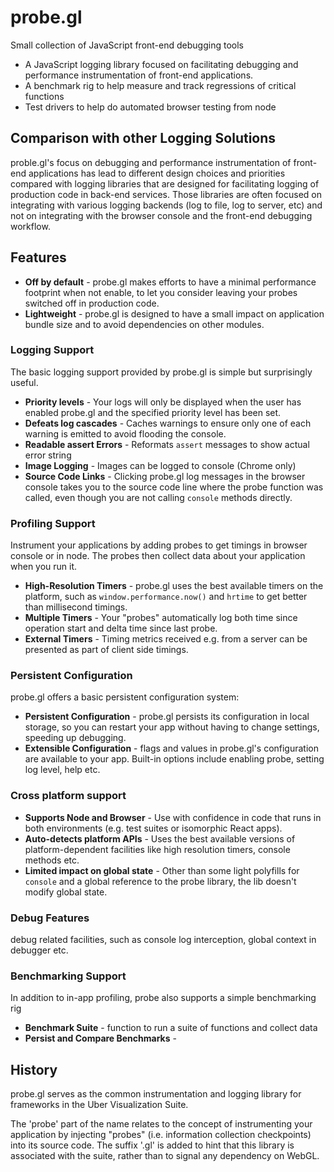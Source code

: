 # probe.gl

Small collection of JavaScript front-end debugging tools

* A JavaScript logging library focused on facilitating debugging and performance instrumentation of front-end applications.
* A benchmark rig to help measure and track regressions of critical functions
* Test drivers to help do automated browser testing from node


## Comparison with other Logging Solutions

proble.gl's focus on debugging and performance instrumentation of front-end applications has lead to different design choices and priorities compared with logging libraries that are designed for facilitating logging of production code in back-end services. Those libraries are often focused on integrating with various logging backends (log to file, log to server, etc) and not on integrating with the browser console and the front-end debugging workflow.


## Features


* **Off by default** - probe.gl makes efforts to have a minimal performance footprint when not enable, to let you consider leaving your probes switched off in production code.
* **Lightweight** - probe.gl is designed to have a small impact on application bundle size and to avoid dependencies on other modules.

### Logging Support

The basic logging support provided by probe.gl is simple but surprisingly useful.

* **Priority levels** - Your logs will only be displayed when the user has enabled probe.gl and the specified priority level has been set.
* **Defeats log cascades** - Caches warnings to ensure only one of each warning is emitted to avoid flooding the console.
* **Readable assert Errors** - Reformats `assert` messages to show actual error string
* **Image Logging** - Images can be logged to console (Chrome only)
* **Source Code Links** - Clicking probe.gl log messages in the browser console takes you to the source code line where the probe function was called, even though you are not calling `console` methods directly.


### Profiling Support

Instrument your applications by adding probes to get timings in browser console or in node. The probes then collect data about your application when you run it.

* **High-Resolution Timers** - probe.gl uses the best available timers on the platform, such as `window.performance.now()` and `hrtime` to get better than millisecond timings.
* **Multiple Timers** - Your "probes" automatically log both time since operation start and delta time since last probe.
* **External Timers** - Timing metrics received e.g. from a server can be presented as part of client side timings.


### Persistent Configuration

probe.gl offers a basic persistent configuration system:

* **Persistent Configuration** - probe.gl persists its configuration in local storage, so you can restart your app without having to change settings, speeding up debugging.
* **Extensible Configuration** - flags and values in probe.gl's configuration are available to your app. Built-in options include enabling probe, setting log level, help etc.


### Cross platform support

* **Supports Node and Browser** - Use with confidence in code that runs in both environments (e.g. test suites or isomorphic React apps).
* **Auto-detects platform APIs** - Uses the best available versions of platform-dependent facilities like high resolution timers, console methods etc.
* **Limited impact on global state** - Other than some light polyfills for `console` and a global reference to the probe library, the lib doesn't modify global state.


### Debug Features

debug related facilities, such as console log interception, global context in debugger etc.


### Benchmarking Support

In addition to in-app profiling, probe also supports a simple benchmarking rig

* **Benchmark Suite** - function to run a suite of functions and collect data
* **Persist and Compare Benchmarks** - 


## History

probe.gl serves as the common instrumentation and logging library for frameworks in the Uber Visualization Suite.

The 'probe' part of the name relates to the concept of instrumenting your application by injecting "probes" (i.e. information collection checkpoints) into its source code. The suffix '.gl' is added to hint that this library is associated with the suite, rather than to signal any dependency on WebGL.


